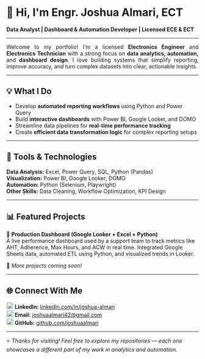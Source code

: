 # 👋 Hi, I'm Engr. Joshua Almari, ECT  
**Data Analyst | Dashboard & Automation Developer | Licensed ECE & ECT**

---

<p align="justify">
Welcome to my portfolio! I'm a licensed <b>Electronics Engineer</b> and <b>Electronics Technician</b> with a strong focus on <b>data analytics, automation,</b> and <b>dashboard design</b>. I love building systems that simplify reporting, improve accuracy, and turn complex datasets into clear, actionable insights.
</p>

---

## 💡 What I Do
- Develop **automated reporting workflows** using Python and Power Query  
- Build **interactive dashboards** with Power BI, Google Looker, and DOMO  
- Streamline data pipelines for **real-time performance tracking**  
- Create **efficient data transformation logic** for complex reporting setups  

---

## 🧰 Tools & Technologies
**Data Analysis:** Excel, Power Query, SQL, Python (Pandas)  
**Visualization:** Power BI, Google Looker, DOMO  
**Automation:** Python (Selenium, Playwright)  
**Other Skills:** Data Cleaning, Workflow Optimization, KPI Design  

---

## 📊 Featured Projects
🔹 **Production Dashboard (Google Looker + Excel + Python)**  
A live performance dashboard used by a support team to track metrics like AHT, Adherence, Max Hours, and ACW in real time. Integrated Google Sheets data, automated ETL using Python, and visualized trends in Looker.  

🧩 *More projects coming soon!*  

---

## 🌐 Connect With Me

<p align="left">
  <img src="https://cdn.jsdelivr.net/gh/devicons/devicon/icons/linkedin/linkedin-original.svg" width="18" height="18"/> 
  <b>LinkedIn:</b> <a href="https://www.linkedin.com/in/joshua-almari-675731313/" target="_blank">linkedin.com/in/joshua-almari</a>  
  <br>
  <img src="https://cdn-icons-png.flaticon.com/512/732/732200.png" width="18" height="18"/> 
  <b>Email:</b> <a href="mailto:joshuaalmari42@gmail.com">joshuaalmari42@gmail.com</a>  
  <br>
  <img src="https://cdn.jsdelivr.net/gh/devicons/devicon/icons/github/github-original.svg" width="18" height="18"/> 
  <b>GitHub:</b> <a href="https://github.com/joshuaalmari" target="_blank">github.com/joshuaalmari</a>
</p>

---

⭐ *Thanks for visiting! Feel free to explore my repositories — each one showcases a different part of my work in analytics and automation.*
